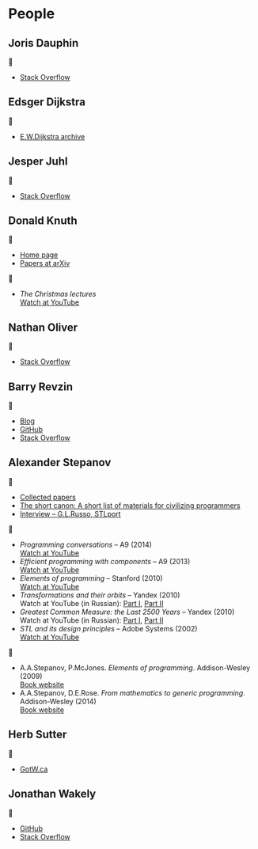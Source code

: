 # People

## Joris Dauphin

:link:

* [Stack Overflow](https://stackoverflow.com/users/2684539/jarod42)

## Edsger Dijkstra

:link:

* [E.W.Dijkstra archive](https://www.cs.utexas.edu/users/EWD/)

## Jesper Juhl

:link:

* [Stack Overflow](https://stackoverflow.com/users/5910058/jesper-juhl)

## Donald Knuth

:link:

* [Home page](https://www-cs-faculty.stanford.edu/~knuth/)
* [Papers at arXiv](https://arxiv.org/search/cs?searchtype=author&query=Knuth%2C+D+E)

:movie_camera:

* *The Christmas lectures*\
[Watch at YouTube](https://www.youtube.com/playlist?list=PLoROMvodv4rOAvKVR_dyCigSBMcYjevYB)

## Nathan Oliver

:link:

* [Stack Overflow](https://stackoverflow.com/users/4342498/nathanoliver)

## Barry Revzin

:link:

* [Blog](https://brevzin.github.io/)
* [GitHub](https://brevzin.github.io/)
* [Stack Overflow](https://stackoverflow.com/users/2069064/barry)

## Alexander Stepanov

:link:

* [Collected papers](http://stepanovpapers.com/)
* [The short canon: A short list of materials for civilizing programmers](https://psoberoi.github.io/stepanov-civilization/canon.html)
* [Interview &ndash; G.L.Russo, STLport](http://www.stlport.org/resources/StepanovUSA.html)

:movie_camera:

* *Programming conversations* &ndash; A9 (2014)\
[Watch at YouTube](https://www.youtube.com/watch?v=k-meLQaYP5Y)
* *Efficient programming with components* &ndash; A9 (2013)\
[Watch at YouTube](https://www.youtube.com/watch?v=aIHAEYyoTUc)
* *Elements of programming* &ndash; Stanford (2010)\
[Watch at YouTube](https://www.youtube.com/watch?v=Ih9gpJga4Vc)
* *Transformations and their orbits* &ndash; Yandex (2010)\
Watch at YouTube (in Russian): [Part I](https://www.youtube.com/watch?v=QmuMHtbO4ug), [Part II](https://www.youtube.com/watch?v=uCGifwlgAQg)
* *Greatest Common Measure: the Last 2500 Years* &ndash; Yandex (2010)\
Watch at YouTube (in Russian): [Part I](https://www.youtube.com/watch?v=NfGeVRebiio), [Part II](https://www.youtube.com/watch?v=zwucsB2EfXc)
* *STL and its design principles* &ndash; Adobe Systems (2002)\
[Watch at YouTube](https://www.youtube.com/watch?v=COuHLky7E2Q)

:book:

* A.A.Stepanov, P.McJones. *Elements of programming*. Addison-Wesley (2009)\
[Book website](http://elementsofprogramming.com/)
* A.A.Stepanov, D.E.Rose. *From mathematics to generic programming*. Addison-Wesley (2014)\
[Book website](http://www.fm2gp.com/)

## Herb Sutter

:link:

* [GotW.ca](http://www.gotw.ca/)

## Jonathan Wakely

:link:

* [GitHub](https://github.com/jwakely)
* [Stack Overflow](https://stackoverflow.com/users/981959/jonathan-wakely)

